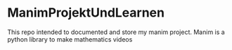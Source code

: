 # ManimProjektUndLearnen
This repo intended to documented and store my manim project. Manim is a python library to make mathematics videos
